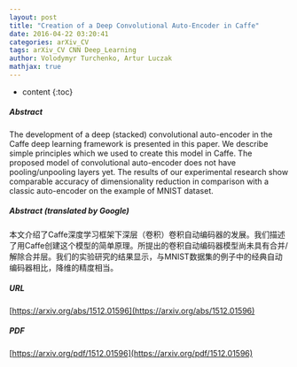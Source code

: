 ```yaml
---
layout: post
title: "Creation of a Deep Convolutional Auto-Encoder in Caffe"
date: 2016-04-22 03:20:41
categories: arXiv_CV
tags: arXiv_CV CNN Deep_Learning
author: Volodymyr Turchenko, Artur Luczak
mathjax: true
---
```


* content
{:toc}

##### Abstract
The development of a deep (stacked) convolutional auto-encoder in the Caffe deep learning framework is presented in this paper. We describe simple principles which we used to create this model in Caffe. The proposed model of convolutional auto-encoder does not have pooling/unpooling layers yet. The results of our experimental research show comparable accuracy of dimensionality reduction in comparison with a classic auto-encoder on the example of MNIST dataset.

##### Abstract (translated by Google)
本文介绍了Caffe深度学习框架下深层（卷积）卷积自动编码器的发展。我们描述了用Caffe创建这个模型的简单原理。所提出的卷积自动编码器模型尚未具有合并/解除合并层。我们的实验研究的结果显示，与MNIST数据集的例子中的经典自动编码器相比，降维的精度相当。

##### URL
[https://arxiv.org/abs/1512.01596](https://arxiv.org/abs/1512.01596)

##### PDF
[https://arxiv.org/pdf/1512.01596](https://arxiv.org/pdf/1512.01596)

